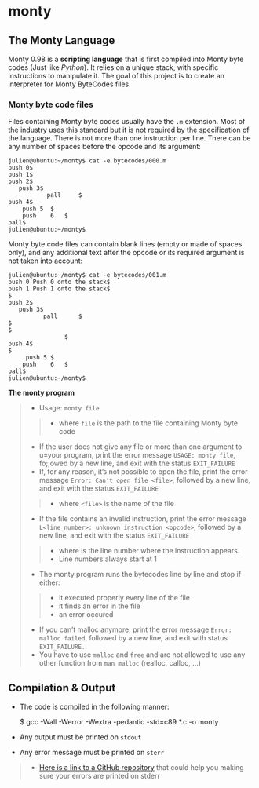 # monty


## The Monty Language
Monty 0.98 is a __scripting language__ that is first compiled into Monty byte codes (Just like _Python_). It relies on a unique stack, with specific instructions to manipulate it. The goal of this project is to create an interpreter for Monty ByteCodes files.

### Monty byte code files

Files containing Monty byte codes usually have the `.m` extension. Most of the industry uses this standard but it is not required by the specification of the language. There is not more than one instruction per line. There can be any number of spaces before the opcode and its argument:

	julien@ubuntu:~/monty$ cat -e bytecodes/000.m
	push 0$
	push 1$
	push 2$
	   push 3$
			   pall		$
	push 4$
	    push 5	$
		push	6	$
	pall$
	julien@ubuntu:~/monty$

Monty byte code files can contain blank lines (empty or made of spaces only), and any additional text after the opcode or its required argument is not taken into account:

	julien@ubuntu:~/monty$ cat -e bytecodes/001.m
	push 0 Push 0 onto the stack$
	push 1 Push 1 onto the stack$
	$
	push 2$
	   push 3$
			  pall		$
	$
	$
					$
	push 4$
	$
	     push 5	$
		push	6	$
	pall$
	julien@ubuntu:~/monty$

__The monty program__

> * Usage: `monty file`
> > - where `file` is the path to the file containing Monty byte code
> * If the user does not give any file or more than one argument to u=your program, print the error message
  `USAGE: monty file`, fo;;owed by a new line, and exit with the status `EXIT_FAILURE`
> * If, for any reason, it’s not possible to open the file, print the error message `Error: Can't open file <file>`, followed by a new line, and exit with the status `EXIT_FAILURE`
> > - where `<file>` is the name of the file
> * If the file contains an invalid instruction, print the error message `L<line_number>: unknown instruction <opcode>`, followed by a new line, and exit with the status `EXIT_FAILURE`
> > - where is the line number where the instruction appears.
> > - Line numbers always start at 1
> * The monty program runs the bytecodes line by line and stop if either:
> > - it executed properly every line of the file
> > - it finds an error in the file
> > - an error occured
> * If you can’t malloc anymore, print the error message `Error: malloc failed`, followed by a new line, and exit with status `EXIT_FAILURE.`
> * You have to use `malloc` and `free` and are not allowed to use any other function from `man malloc` (realloc, calloc, …)

## Compilation & Output
* The code is compiled in the following manner:

	$ gcc -Wall -Werror -Wextra -pedantic -std=c89 *.c -o monty

* Any output must be printed on `stdout`
* Any error message must be printed on `sterr`
> * [Here is a link to a GitHub repository](https://github.com/godsonsakawa/stderred) that could help you making sure your errors are printed on stderr
